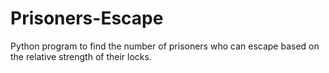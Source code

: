 # Prisoners-Escape
Python program to find the number of prisoners who can escape based on the relative strength of their locks.
